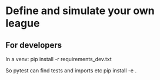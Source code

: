 # Define and simulate your own league

## For developers

In a venv:
pip install -r requirements_dev.txt

So pytest can find tests and imports etc
pip install -e .